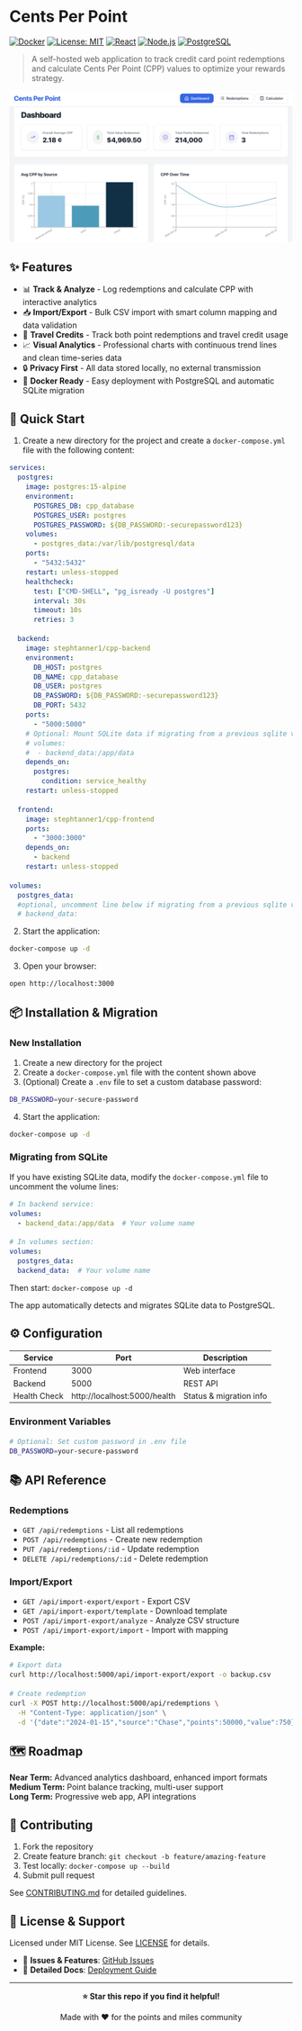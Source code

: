 # Cents Per Point

[![Docker](https://img.shields.io/badge/Docker-Ready-blue?logo=docker)](https://hub.docker.com/u/stephtanner1)
[![License: MIT](https://img.shields.io/badge/License-MIT-yellow.svg)](https://opensource.org/licenses/MIT)
[![React](https://img.shields.io/badge/React-18.3.1-61DAFB?logo=react)](https://reactjs.org/)
[![Node.js](https://img.shields.io/badge/Node.js-18+-339933?logo=node.js)](https://nodejs.org/)
[![PostgreSQL](https://img.shields.io/badge/PostgreSQL-15-336791?logo=postgresql)](https://postgresql.org/)

> A self-hosted web application to track credit card point redemptions and calculate Cents Per Point (CPP) values to optimize your rewards strategy.

![Dashboard Overview](images/dashboard-screenshot.png)

## ✨ Features

- 📊 **Track & Analyze** - Log redemptions and calculate CPP with interactive analytics
- 📥 **Import/Export** - Bulk CSV import with smart column mapping and data validation
- 🎫 **Travel Credits** - Track both point redemptions and travel credit usage
- 📈 **Visual Analytics** - Professional charts with continuous trend lines and clean time-series data
- 🔒 **Privacy First** - All data stored locally, no external transmission
- 🐳 **Docker Ready** - Easy deployment with PostgreSQL and automatic SQLite migration

## 🚀 Quick Start

1. Create a new directory for the project and create a `docker-compose.yml` file with the following content:

```yaml
services:
  postgres:
    image: postgres:15-alpine
    environment:
      POSTGRES_DB: cpp_database
      POSTGRES_USER: postgres
      POSTGRES_PASSWORD: ${DB_PASSWORD:-securepassword123}
    volumes:
      - postgres_data:/var/lib/postgresql/data
    ports:
      - "5432:5432"
    restart: unless-stopped
    healthcheck:
      test: ["CMD-SHELL", "pg_isready -U postgres"]
      interval: 30s
      timeout: 10s
      retries: 3

  backend:
    image: stephtanner1/cpp-backend
    environment:
      DB_HOST: postgres
      DB_NAME: cpp_database
      DB_USER: postgres
      DB_PASSWORD: ${DB_PASSWORD:-securepassword123}
      DB_PORT: 5432
    ports:
      - "5000:5000" 
    # Optional: Mount SQLite data if migrating from a previous sqlite version
    # volumes:
    #  - backend_data:/app/data 
    depends_on:
      postgres:
        condition: service_healthy
    restart: unless-stopped

  frontend:
    image: stephtanner1/cpp-frontend
    ports:
      - "3000:3000"
    depends_on:
      - backend
    restart: unless-stopped

volumes:
  postgres_data:
  #optional, uncomment line below if migrating from a previous sqlite version
  # backend_data:
```

2. Start the application:
```bash
docker-compose up -d
```

3. Open your browser:
```bash
open http://localhost:3000
```

## 📦 Installation & Migration

### New Installation
1. Create a new directory for the project
2. Create a `docker-compose.yml` file with the content shown above
3. (Optional) Create a `.env` file to set a custom database password:
```bash
DB_PASSWORD=your-secure-password
```
4. Start the application:
```bash
docker-compose up -d
```

### Migrating from SQLite
If you have existing SQLite data, modify the `docker-compose.yml` file to uncomment the volume lines:

```yaml
# In backend service:
volumes:
  - backend_data:/app/data  # Your volume name

# In volumes section:
volumes:
  postgres_data:
  backend_data:  # Your volume name
```

Then start: `docker-compose up -d`

The app automatically detects and migrates SQLite data to PostgreSQL.

## ⚙️ Configuration

| Service | Port | Description |
|---------|------|-------------|
| Frontend | 3000 | Web interface |
| Backend | 5000 | REST API |
| Health Check | http://localhost:5000/health | Status & migration info |

### Environment Variables
```bash
# Optional: Set custom password in .env file
DB_PASSWORD=your-secure-password
```

## 📚 API Reference

### Redemptions
- `GET /api/redemptions` - List all redemptions
- `POST /api/redemptions` - Create new redemption
- `PUT /api/redemptions/:id` - Update redemption
- `DELETE /api/redemptions/:id` - Delete redemption

### Import/Export
- `GET /api/import-export/export` - Export CSV
- `GET /api/import-export/template` - Download template
- `POST /api/import-export/analyze` - Analyze CSV structure
- `POST /api/import-export/import` - Import with mapping

**Example:**
```bash
# Export data
curl http://localhost:5000/api/import-export/export -o backup.csv

# Create redemption
curl -X POST http://localhost:5000/api/redemptions \
  -H "Content-Type: application/json" \
  -d '{"date":"2024-01-15","source":"Chase","points":50000,"value":750}'
```

## 🗺️ Roadmap

**Near Term:** Advanced analytics dashboard, enhanced import formats  
**Medium Term:** Point balance tracking, multi-user support  
**Long Term:** Progressive web app, API integrations

## 🤝 Contributing

1. Fork the repository
2. Create feature branch: `git checkout -b feature/amazing-feature`
3. Test locally: `docker-compose up --build`
4. Submit pull request

See [CONTRIBUTING.md](CONTRIBUTING.md) for detailed guidelines.

## 📄 License & Support

Licensed under MIT License. See [LICENSE](LICENSE) for details.

- 🐛 **Issues & Features**: [GitHub Issues](https://github.com/stephtanner1/Cost%20Per%20Point/issues)
- 📖 **Detailed Docs**: [Deployment Guide](DEPLOYMENT.md)

---

<div align="center">

**⭐ Star this repo if you find it helpful!**

Made with ❤️ for the points and miles community

</div>